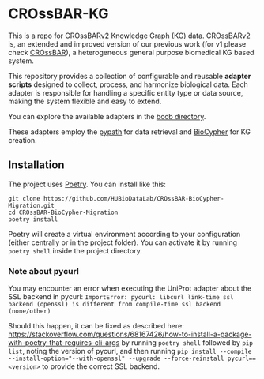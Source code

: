 # CROssBAR-KG
This is a repo for CROssBARv2 Knowledge Graph (KG) data. CROssBARv2 is, an extended and improved version of our previous work (for v1 please check [CROssBAR](https://github.com/cansyl/CROssBAR)), a heterogeneous general purpose biomedical KG based system. 

This repository provides a collection of configurable and reusable **adapter scripts** designed to collect, process, and harmonize biological data. Each adapter is responsible for handling a specific entity type or data source, making the system flexible and easy to extend.  

You can explore the available adapters in the [bccb directory](/bccb).

These adapters employ the [pypath](https://github.com/saezlab/pypath) for data retrieval and [BioCypher](https://github.com/biocypher/biocypher) for KG creation.


## Installation
The project uses [Poetry](https://python-poetry.org). You can install like this:

```
git clone https://github.com/HUBioDataLab/CROssBAR-BioCypher-Migration.git
cd CROssBAR-BioCypher-Migration
poetry install
```

Poetry will create a virtual environment according to your configuration (either centrally or in the project folder). You can activate it by running `poetry shell` inside the project directory.

### Note about pycurl
You may encounter an error when executing the UniProt adapter about the SSL
backend in pycurl: `ImportError: pycurl: libcurl link-time ssl backend (openssl)
is different from compile-time ssl backend (none/other)`

Should this happen, it can be fixed as described here:
https://stackoverflow.com/questions/68167426/how-to-install-a-package-with-poetry-that-requires-cli-args
by running `poetry shell` followed by `pip list`, noting the version of pycurl,
and then running `pip install --compile --install-option="--with-openssl"
--upgrade --force-reinstall pycurl==<version>` to provide the correct SSL
backend.
